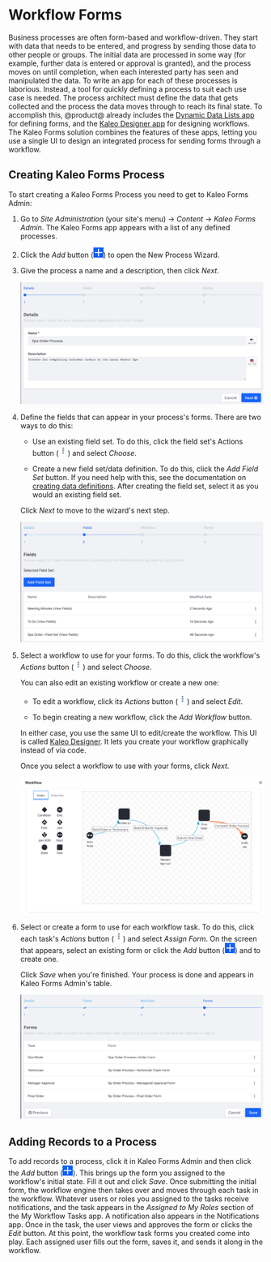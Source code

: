 # Workflow Forms [](id=workflow-forms)

Business processes are often form-based and workflow-driven. They start with 
data that needs to be entered, and progress by sending those data to other 
people or groups. The initial data are processed in some way (for example, 
further data is entered or approval is granted), and the process moves on until
completion, when each interested party has seen and manipulated the data. To 
write an app for each of these processes is laborious. Instead, a tool for 
quickly defining a process to suit each use case is needed. The process 
architect must define the data that gets collected and the process the data 
moves through to reach its final state. To accomplish this, @product@ already 
includes the 
[Dynamic Data Lists app](/discover/portal/-/knowledge_base/7-1/creating-data-definitions)
for defining forms, and the 
[Kaleo Designer app](/discover/portal/-/knowledge_base/7-1/kaleo-designer) 
for designing workflows. The Kaleo Forms solution combines the features of these
apps, letting you use a single UI to design an integrated process for sending 
forms through a workflow. 

## Creating Kaleo Forms Process [](id=creating-kaleo-forms-process)

To start creating a Kaleo Forms Process you need to get to Kaleo Forms Admin: 

1.  Go to *Site Administration* (your site's menu) &rarr; *Content* &rarr; 
    *Kaleo Forms Admin*. The Kaleo Forms app appears with a list of any defined 
    processes. 

2.  Click the *Add* button 
    (![Add](../../../images-dxp/icon-add.png)) 
    to open the New Process Wizard. 

3.  Give the process a name and a description, then click *Next*. 

    ![Figure 1: Add a Kaleo Forms Process to link a form with a workflow definition.](../../../images-dxp/kaleo-forms-add.png)

4.  Define the fields that can appear in your process's forms. There are two 
    ways to do this: 

    -   Use an existing field set. To do this, click the field set's Actions 
        button 
        (![Actions](../../../images-dxp/icon-actions.png)) 
        and select *Choose*.

    -   Create a new field set/data definition. To do this, click the 
        *Add Field Set* button. If you need help with this, see the 
        documentation on
        [creating data definitions](/discover/portal/-/knowledge_base/7-1/creating-data-definitions). 
        After creating the field set, select it as you would an existing field 
        set. 

    Click *Next* to move to the wizard's next step. 

    ![Figure 2: Define and choose your form's fields.](../../../images-dxp/kaleo-forms-fields.png)

5.  Select a workflow to use for your forms. To do this, click the workflow's 
    *Actions* button 
    (![Actions](../../../images-dxp/icon-actions.png)) 
    and select *Choose*. 

    You can also edit an existing workflow or create a new one: 

    -   To edit a workflow, click its *Actions* button 
        (![Actions](../../../images-dxp/icon-actions.png)) 
        and select *Edit*. 

    -   To begin creating a new workflow, click the *Add Workflow* button. 

    In either case, you use the same UI to edit/create the workflow. This UI is 
    called 
    [Kaleo Designer](/discover/portal/-/knowledge_base/7-1/kaleo-designer). It 
    lets you create your workflow graphically instead of via code. 

    Once you select a workflow to use with your forms, click *Next*. 

    ![Figure 3: This example workflow has three tasks that happen sequentially.](../../../images-dxp/kaleo-forms-spa-order-definition.png)

6.  Select or create a form to use for each workflow task. To do this, click 
    each task's *Actions* button 
    (![Actions](../../../images-dxp/icon-actions.png)) 
    and select *Assign Form*. On the screen that appears, select an existing 
    form or click the *Add* button 
    (![Add](../../../images-dxp/icon-add.png)) 
    and to create one. 

    Click *Save* when you're finished. Your process is done and appears in Kaleo 
    Forms Admin's table. 

    ![Figure 4: Assign a form to each task in the workflow, and for the initial state.](../../../images-dxp/kaleo-forms-task-forms.png)

## Adding Records to a Process

To add records to a process, click it in Kaleo Forms Admin and then click the 
*Add* button 
(![Add](../../../images-dxp/icon-add.png)). 
This brings up the form you assigned to the workflow's initial state. Fill it 
out and click *Save*. Once submitting the initial form, the workflow engine then 
takes over and moves through each task in the workflow. Whatever users or roles 
you assigned to the tasks receive notifications, and the task appears in the 
*Assigned to My Roles* section of the My Workflow Tasks app. A notification also 
appears in the Notifications app. Once in the task, the user views and approves 
the form or clicks the *Edit* button. At this point, the workflow task forms you 
created come into play. Each assigned user fills out the form, saves it, and 
sends it along in the workflow. 
